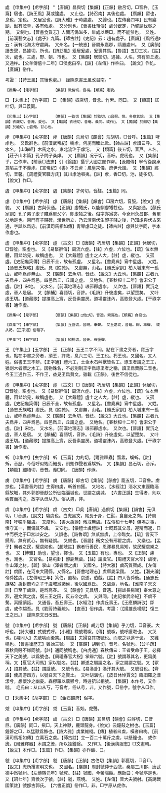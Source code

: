 <!-- { "loadSidebar": true } -->
處	【申集中】【虍字部】		"【唐韻】昌與切【集韻】【正韻】敞呂切，□音杵。【玉篇】居也。【詩王風】莫或遑處。　又止也。【詩召南】其後也處。　【廣韻】留也，息也，定也。　又居室也。【詩大雅】于時處處。　又歸也。【左傳襄四年】民有寢廟，獸有茂草，各有攸處。　又分別也。【晉書杜預傳】處分旣定，乃啓請伐吳之期。　又制也。【晉書食貨志】人閒巧僞滋多，雖處以嚴□，而不能禁也。　又姓。【前漢藝文志】《處子》九篇。【師古註】《史記》云：趙有處子。【廣韻】《風俗通》云：漢有北海太守處興。　又州名。【一統志】晉屬永嘉郡，隋置處州。　又【廣韻】讀去聲，昌據切。所也。【詩邶風】爰居爰處，爰喪其馬。【魯語】五□三次。【註】次，處也。三處，野、朝、市也。　又【集韻】居御切。通據。人名，齊有梁丘處。　又通杵。【公羊傳僖十二年】□侯處臼卒。【註】《左傳》作杵臼。　【說文】作処。　【廣韻】俗作。

考證：〔【詩王風】其後也處。〕　謹照原書王風改召南。"

	【酉集中】【走字部】		【集韻】敕倫切，音杶。【類篇】走貌。

□	【未集上】【竹字部】	□	【集韻】奴店切，音念。竹索。同□。　又【類篇】諾叶切。與□義同。

	【卯集上】【心字部】		【廣韻】一監切【集韻】於監切，□音懕。憸。多意氣貌。　又【集韻】衣廉切，音淹。愛也。　又【集韻】衣檢切，音奄。義同。或作□。　又【廣韻】於劒切【集韻】於瞻切，□音俺。甘心也。

虖	【申集中】【虍字部】	虖	【唐韻】荒烏切【韻會】荒胡切，□音呼。【玉篇】哮虖也。　又歎辭也。【前漢武帝紀】嗚虖，何施而臻此歟。【師古註】虖讀曰呼。　又水名。【山海經】木馬之水，東北流注于虖沱。　又【類篇】後五切，音戸。人名。【莊子山木篇】孔子問子桑虖。　又【廣韻】况于切，音吁。虎吼也。　又【集韻】乎，古作虖。【前漢□法志】引《論語》攝乎大國之閒作虖。【汲黯傳】寧令從諛承意陷主于不義虖。【宣帝紀】《書》不云虖：鳳皇來儀，庶尹允諧。　又【集韻】經切，音馨。【周禮夏官職方氏】其川虖池嘔夷。【註】虖，香□切。池，徒多切。　【說文】作□。

虘	【申集中】【虍字部】	虘	【集韻】才何切，音醝。【玉篇】同。

虙	【申集中】【虍字部】	虙	【唐韻】【集韻】【韻會】□房六切，音服。【說文】虎貌。　又【廣韻】古與伏通。【正韻】虙犧氏，以能馴虙犧牲也。　又與宓通。【顏氏家訓】孔子弟子虙子賤爲單父宰，卽虙犧之後。俗字亦爲宓，今兗州永昌郡，舊單父地是也。東門有子賤碑，漢世所立，乃云濟南伏生卽子賤之後，乃知虙與伏古來通，字誤以爲宓。【前漢司馬相如傳】靑琴虙□之徒。【師古註】虙與伏字同，字本作虙也。

虚	【申集中】【虍字部】	虛	〔古文〕□【唐韻】朽居切【集韻】【正韻】休居切，□音噓。空虛也。　又【易繫辭傳】周流六虛。【註】六虛，六位也。【疏】位本無體，因爻始見，故稱虛也。　又【大戴禮】虛土之人大。【註】虛，縱也。　又孤虛。【史記龜筴傳】日辰不全，故有孤虛。　又星名。【書堯典】宵中星虛。　又姓。【通志氏族略】虛氏。見《姓苑》。　又虛無，山名。【顏氏家訓】柏人城東有一孤山，或呼爲虛無山。　又【廣韻】去魚切，音祛。【說文】大丘也。【集韻】古者九夫爲井，四井爲邑，四邑爲丘，丘謂之虛。　又地名。【春秋桓十二年】會宋公于虛。【註】宋地。　又水名。【前漢地理志】琅邪郡虛水。　又次也。【晉語】實沉之虛，晉人是居。　又【韻補】喜語切，音許。《毛詩》升彼虛矣，以望楚矣。　又叶虛王切。【道藏歌】提攜高上賔，反吾素靈房。道場靈沫內，高歌登大虛。【干祿字書】通作虚。

	【酉集中】【足字部】		【廣韻】【集韻】□他□切，音透。索彄也。【類篇】自投也。

	【酉集下】【車字部】		【集韻】丘蓋切，音嘅。車聲。　又丘葛切，音磕。輷，車聲。　或从曷。【正字通】俗轄字。

	【午集下】【石字部】		【集韻】矧視切，音矢。石墮聲。

玊	【午集上】【玉字部】	玊	【正韻】玉玊二字不同。點在下畫之旁者，寶玉字也。點在中畫之旁者，須玊，許救，息六三切。玊工也。朽玊也。又國名。又人姓。俗書玊玉不辨。【正字通】禮六工，土金木石艸獸皆名工。琢玉者謂之玊工，猶剡木者謂之木工。因物殊名，不必別制玊字爲琢玊者之稱，讀玊爲粟齅二音也。今玉工通作玉，不作玊，益見玊爲贅文。雖載《正韻》，後世不信從也。

虛	【申集中】【虍字部】	虛	〔古文〕□【唐韻】朽居切【集韻】【正韻】休居切，□音噓。空虛也。　又【易繫辭傳】周流六虛。【註】六虛，六位也。【疏】位本無體，因爻始見，故稱虛也。　又【大戴禮】虛土之人大。【註】虛，縱也。　又孤虛。【史記龜筴傳】日辰不全，故有孤虛。　又星名。【書堯典】宵中星虛。　又姓。【通志氏族略】虛氏。見《姓苑》。　又虛無，山名。【顏氏家訓】柏人城東有一孤山，或呼爲虛無山。　又【廣韻】去魚切，音祛。【說文】大丘也。【集韻】古者九夫爲井，四井爲邑，四邑爲丘，丘謂之虛。　又地名。【春秋桓十二年】會宋公于虛。【註】宋地。　又水名。【前漢地理志】琅邪郡虛水。　又次也。【晉語】實沉之虛，晉人是居。　又【韻補】喜語切，音許。《毛詩》升彼虛矣，以望楚矣。　又叶虛王切。【道藏歌】提攜高上賔，反吾素靈房。道場靈沫內，高歌登大虛。【干祿字書】通作虚。

蚸	【申集中】【虫字部】	蚸	【玉篇】力的切。【爾雅釋蟲】蟿螽，螇蚸。【註】蚸，音歷。今俗呼似蜙而細長，飛翅作聲者爲螇蚸。　又【集韻】昌石切，音斥。【類篇】細積切，音昔。義□同。　【唐韻】作蝷。

虜	【申集中】【虍字部】	虜	【唐韻】郞古切【集韻】【韻會】籠五切，□音魯。虜掠也。【漢書晉灼註】生得曰虜，斬首曰獲。　又地名。【水經注】淄水又東逕臨淄縣故城，其外郭卽晉獻公所徙臨淄城也，世謂之虜城。　【六書正譌】生得者，則以索貫而拘之，故字从毌从力。俗从男，非。

虞	【申集中】【虍字部】	虞	〔古文〕□吳【唐韻】遇俱切【集韻】【韻會】元俱切，□音愚。【說文】騶虞也。白虎黑文，尾長于身，仁獸，食自死之肉。【詩周南】吁嗟乎騶虞。　又度也。【書大禹謨】儆戒無虞。【左傳桓十七年】疆埸之事，愼守其一，而備其不虞。　又安也。【儀禮士虞禮註】士旣葬其父母，迎精而返，日中而祭之于□宮以安之。　又誤也。【詩魯頌】無貳無虞，上帝臨女。【疏】言天下歸周，無有貳心，無有疑誤。　又備也。【晉語】衞文公有郉翟之虞。　又樂也。【孟子】霸者之民，驩虞如也。【趙岐註】霸者行善民，恩澤暴見易知，故民驩虞樂之也。　又【博雅】助也，望也，擇也。　又【玉篇】有也，專也。　又【正韻】慮也，測也。　又官名。【易屯卦】卽鹿無虞。【註】謂虞官。【周禮天官大宰】虞衡，作山澤之材。【疏】掌山（澤者謂之虞）　又國名。【詩大雅】虞芮質厥成。【左傳註】虞國，在河東大陽縣。又縣名。【晉書地理志】虞縣屬梁國。　又姓。【潛夫論】帝舜姓虞。【左傳昭三年】箕伯，直柄，虞遂，伯戲。【註】四人皆舜後。【通志氏族略】禹封商均之子于虞城爲諸侯，後以國爲氏。　又虞淵，地名。【淮南子天文訓】日至于虞淵，是爲高舂。　又【韻會】元具切，音遇。【揚雄長楊賦】奉太尊之烈，遵文武之度，復三王之田，反五帝之虞。　又與同。【史記孝武帝紀】不虞不驁。索隱讀話。　又通吾。吾丘壽王。【水經注】作虞丘壽王。【王應麟詩攷】鄒虞，或作騶吾。見《劉芳詩義疏》。　【直音】俗作虞。考證：〔【揚雄長楊賦】復三王之日。〕　謹照原文日改田。 

號	【申集中】【虍字部】	號	【唐韻】【正韻】胡刀切【集韻】乎刀切，□音豪。大呼也。【詩大雅】式號式呼。【小雅】載號載呶。【傳】號呶，號呼讙呶也。　又哭也。【易同人】先號咷而後笑。【周語】夫婦哀其夜號也。而取之以逃于褒。　又雞鳴也。【晉書律歷志】雞始三號。　又【廣韻】胡到切，音号。名號也。【公羊疏】春秋貴賤不嫌同號。【註】通同號稱也。【白虎通】春秋傳曰：王者受命于王，必擇天下之美號，以爲號也。【周禮春官大祝】掌辨六號。【註】號謂尊其名，更爲美稱。又【夏官大司馬】家以號名。【註】鄕遂之屬謂之名，家之屬謂之號。又【冢人】詔其號。【註】謂諡號。　又號令也。【易渙卦】渙汗其大號。　又號召也。【齊語】使周游四方，以號召天下之賢土。　又叶胡溝切。【皮日休悼賈文】臨汨羅之漾漾兮，想懷沙之幽憂。森樛羅以蓊鬰兮，時逬狖以相號。　【集韻】本作号，又作唬。　毛氏曰：从口从丂，丂音考，俗从号，非。又作號，□俗字。號字从□作。

□	【未集中】【糸字部】	□	【金石韻府】俗字。

虠	【申集中】【虍字部】	虠	【玉篇】音姣。虎聲。

虡	【申集中】【虍字部】	虡	〔古文〕□【唐韻】其呂切【韻會】臼許切，□音巨。【廣韻】同□，飛□，天上神獸，鹿頭龍身。《說文》云鐘鼓之柎也。【玉篇】鐘磐之□，以猛獸爲飾也。【詩大雅】虡業維樅。【傳】植者曰虡，橫者曰栒。【前漢司馬相如傳】立萬石之虡。【師古註】立一百二十萬斤之虡，以懸鐘也。　或作簴。【爾雅釋器】木謂之簴，所以挂鐘磬。　又作□。【後漢輿服志】□文畫輈。　【說文】本作□。【玉篇】作□。【集韻】亦作鐻、□。

虢	【申集中】【虍字部】	虢	【唐韻】【正韻】古伯切【集韻】郭獲切，□音□。【說文】虎所攫畫明文也。　又國名。【廣韻】周封虢仲于西虢，秦屬三川郡，唐武德中爲虢州。【左傳隱元年】虢叔。【註】虢國，今滎陽縣。應劭曰：今虢亭是也。又【昭七年】齊侯次于虢。【註】虢，燕境。　又姓。【左傳】晉大夫虢射。【高誘戰國策註】虢卽古郭氏。　【六書正譌】俗作□，非。□字原从虎作。

